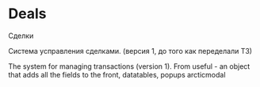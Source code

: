 # Deals

Сделки 

Система усправления сделками. (версия 1, до того как переделали ТЗ)

The system for managing transactions (version 1). From useful - an object that adds all the fields to the front, datatables, popups arcticmodal
